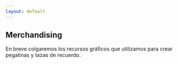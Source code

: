 ```yaml
---
layout: default
---
```


## Merchandising

En breve colgaremos los recursos gráficos que utilizamos para crear pegatinas
y tazas de recuerdo.

